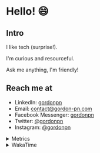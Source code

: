 # Hello! 😄

## Intro

I like tech (surprise!).

I'm curious and resourceful.

Ask me anything, I'm friendly!

## Reach me at

- LinkedIn: [gordonpn](https://www.linkedin.com/in/gordonpn/)
- Email: [contact@gordon-pn.com](mailto:contact@gordon-pn.com)
- Facebook Messenger: [gordonpn](https://www.messenger.com/t/Gordonpn)
- Twitter: [@gordonpn](https://twitter.com/Gordonpn)
- Instagram: [@gordonpn](https://www.instagram.com/gordonpn/)

<details>
  <summary>Metrics</summary>

  <img align="center" src="https://github.com/gordonpn/gordonpn/blob/master/github-metrics.svg" alt="GitHub Metrics">

</details>

<details>
  <summary>WakaTime</summary>

  <!--START_SECTION:waka-->
📊 **This Week I Spent My Time On** 

```text
💬 Programming Languages: 
Java                     8 hrs 26 mins       ███████████████░░░░░░░░░░   60.64 % 
TypeScript               1 hr 35 mins        ███░░░░░░░░░░░░░░░░░░░░░░   11.42 % 
Brazil Dependency Config 1 hr 13 mins        ██░░░░░░░░░░░░░░░░░░░░░░░   08.84 % 
JSON                     1 hr 4 mins         ██░░░░░░░░░░░░░░░░░░░░░░░   07.73 % 
Markdown                 43 mins             █░░░░░░░░░░░░░░░░░░░░░░░░   05.26 % 

🔥 Editors: 
IntelliJ                 13 hrs 47 mins      █████████████████████████   99.10 % 
VS Code                  7 mins              ░░░░░░░░░░░░░░░░░░░░░░░░░   00.90 % 
```


 Last Updated on 10/11/2023 16:21:33 UTC
<!--END_SECTION:waka-->
</details>
